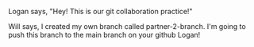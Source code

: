 Logan says, "Hey! This is our git collaboration practice!"


Will says, I created my own branch called partner-2-branch. I'm going to push this branch to the main branch on your github Logan! 